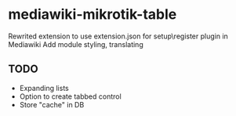 # mediawiki-mikrotik-table

Rewrited extension to use extension.json for setup\register plugin in Mediawiki
Add module styling, translating 

## TODO
 - Expanding lists
 - Option to create tabbed control
 - Store "cache" in DB